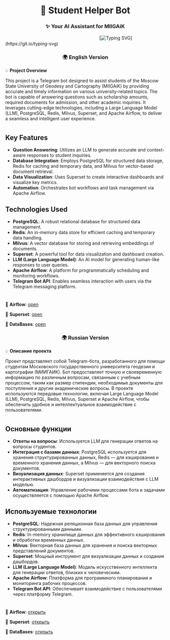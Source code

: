 <h1 align="center">🚀 Student Helper Bot</h1>
<h3 align="center">✨ Your AI Assistant for MIIGAiK</h3>

ㅤㅤㅤㅤㅤㅤㅤㅤㅤㅤㅤㅤㅤㅤㅤㅤㅤㅤㅤㅤㅤㅤㅤ[![Typing SVG](https://readme-typing-svg.herokuapp.com?color=%2336BCF7&lines=🌟+Сделай+свою+студенческую+жизнь+проще!;🎯+Точно+в+цель:+отвечаю+на+вопросы,+которые+ты+даже+не+задал!;🧠+Вузовский+FAQ,+который+знает+больше+деканата!;🎓+Стипендия+—+это+не+миф,+и+я+докажу+это!;📜+Документы,+дедлайны,+стипендии+—+я+разберусь+за+тебя!)](https://git.io/typing-svg)

<h3 align="center">🌍 English Version</h3>

💡 **Project Overview**

This project is a Telegram bot designed to assist students of the Moscow State University of Geodesy and Cartography (MIIGAiK) by providing accurate and timely information on various university-related topics. The bot is capable of answering questions such as scholarship amounts, required documents for admission, and other academic inquiries. It leverages cutting-edge technologies, including a Large Language Model (LLM), PostgreSQL, Redis, Milvus, Superset, and Apache Airflow, to deliver a seamless and intelligent user experience.

<h1></h1>

## **Key Features**

- **Question Answering**: Utilizes an LLM to generate accurate and context-aware responses to student inquiries.
- **Database Integration**: Employs PostgreSQL for structured data storage, Redis for caching and temporary data, and Milvus for vector-based document retrieval.
- **Data Visualization**: Uses Superset to create interactive dashboards and visualize key metrics.
- **Automation**: Orchestrates bot workflows and task management via Apache Airflow.

## **Technologies Used**

- **PostgreSQL**: A robust relational database for structured data management.
- **Redis**: An in-memory data store for efficient caching and temporary data handling.
- **Milvus**: A vector database for storing and retrieving embeddings of documents.
- **Superset**: A powerful tool for data visualization and dashboard creation.
- **LLM (Large Language Model)**: An AI model for generating human-like responses to user queries.
- **Apache Airflow**: A platform for programmatically scheduling and monitoring workflows.
- **Telegram Bot API**: Enables seamless interaction with users via the Telegram messaging platform.

<h1></h1>

📂 **Airflow**: [open](https://github.com/end1ess1/end1ess1/tree/develop/chat_bot_project/Airflow)

📂 **Superset**: [open](https://github.com/end1ess1/end1ess1/tree/develop/chat_bot_project/Superset)

📂 **DataBases**: [open](https://github.com/end1ess1/end1ess1/tree/develop/chat_bot_project/Databases)

<h3 align="center">🌍 Russian Version</h3>

💡 **Описание проекта**

Проект представляет собой Telegram-бота, разработанного для помощи студентам Московского государственного университета геодезии и картографии (МИИГАИК). Бот предоставляет точную и своевременную информацию по различным вопросам, связанным с учебным процессом, таким как размер стипендии, необходимые документы для поступления и другие академические вопросы. В проекте используются передовые технологии, включая Large Language Model (LLM), PostgreSQL, Redis, Milvus, Superset и Apache Airflow, чтобы обеспечить удобное и интеллектуальное взаимодействие с пользователями.

<h1></h1>

## **Основные функции**

- **Ответы на вопросы**: Используется LLM для генерации ответов на вопросы студентов.
- **Интеграция с базами данных**: PostgreSQL используется для хранения структурированных данных, Redis — для кэширования и временного хранения данных, а Milvus — для векторного поиска документов.
- **Визуализация данных**: Superset применяется для создания интерактивных дашбордов и визуализации взаимодействия с LLM моделью.
- **Автоматизация**: Управление рабочими процессами бота и задачами осуществляется с помощью Apache Airflow.

## **Используемые технологии**

- **PostgreSQL**: Надежная реляционная база данных для управления структурированными данными.
- **Redis**: In-memory хранилище данных для эффективного кэширования и обработки временных данных.
- **Milvus**: Векторная база данных для хранения и поиска векторных представлений документов.
- **Superset**: Мощный инструмент для визуализации данных и создания дашбордов.
- **LLM (Large Language Model)**: Модель искусственного интеллекта для генерации ответов, близких к человеческим.
- **Apache Airflow**: Платформа для программного планирования и мониторинга рабочих процессов.
- **Telegram Bot API**: Обеспечивает взаимодействие с пользователями через платформу Telegram.

<h1></h1>

📂 **Airflow**: [открыть](https://github.com/end1ess1/end1ess1/tree/develop/chat_bot_project/Airflow)

📂 **Superset**: [открыть](https://github.com/end1ess1/end1ess1/tree/develop/chat_bot_project/Superset)

📂 **DataBases**: [открыть](https://github.com/end1ess1/end1ess1/tree/develop/chat_bot_project/Databases)
